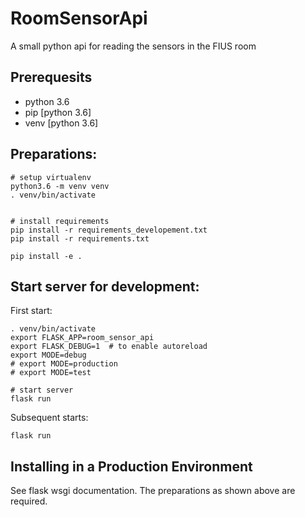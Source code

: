 # RoomSensorApi
A small python api for reading the sensors in the FIUS room

## Prerequesits
- python 3.6
- pip [python 3.6]
- venv [python 3.6]

## Preparations:
```shell
# setup virtualenv
python3.6 -m venv venv
. venv/bin/activate


# install requirements
pip install -r requirements_developement.txt
pip install -r requirements.txt

pip install -e .
```

## Start server for development:

First start:
```shell
. venv/bin/activate
export FLASK_APP=room_sensor_api
export FLASK_DEBUG=1  # to enable autoreload
export MODE=debug
# export MODE=production
# export MODE=test

# start server
flask run
```

Subsequent starts:
```shell
flask run
```

## Installing in a Production Environment
See flask wsgi documentation. The preparations as shown above are required.